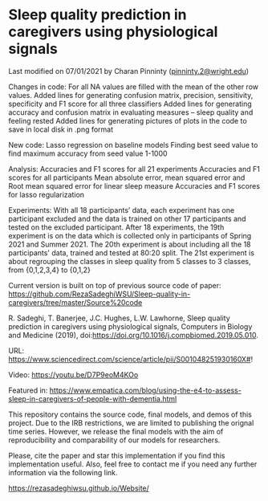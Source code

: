 # Sleep quality prediction in caregivers using physiological signals



Last modified on 07/01/2021 by Charan Pinninty (pinninty.2@wright.edu)

Changes in code:
For all NA values are filled with the mean of the other row values.
Added lines for generating confusion matrix, precision, sensitivity, specificity and F1 score for all three classifiers
Added lines for generating accuracy and confusion matrix in evaluating measures – sleep quality and feeling rested
Added lines for generating pictures of plots in the code to save in local disk in .png format

New code:
Lasso regression on baseline models
Finding best seed value to find maximum accuracy from seed value 1-1000 

Analysis:
Accuracies and F1 scores for all 21 experiments
Accuracies and F1 scores for all participants
Mean absolute error, mean squared error and Root mean squared error for linear sleep measure
Accuracies and F1 scores for lasso regularization

Experiments:
With all 18 participants’ data, each experiment has one participant excluded and the data is trained on other 17 participants and tested on the excluded participant.
After 18 experiments, the 19th experiment is on the data which is collected only in participants of Spring 2021 and Summer 2021.
The 20th experiment is about including all the 18 participants' data, trained and tested at 80:20 split.
The 21st experiment is about regrouping the classes in sleep quality from 5 classes to 3 classes, from {0,1,2,3,4} to {0,1,2}


Current version is built on top of previous source code of paper: https://github.com/RezaSadeghiWSU/Sleep-quality-in-caregivers/tree/master/Source%20code

R. Sadeghi, T. Banerjee, J.C. Hughes, L.W. Lawhorne, Sleep quality prediction in caregivers using physiological signals, Computers in Biology and Medicine (2019), doi:https://doi.org/10.1016/j.compbiomed.2019.05.010.

URL: https://www.sciencedirect.com/science/article/pii/S001048251930160X#!

Video: https://youtu.be/D7P9eoM4KOo

Featured in: https://www.empatica.com/blog/using-the-e4-to-assess-sleep-in-caregivers-of-people-with-dementia.html

This repository contains the source code, final models, and demos of this project. Due to the IRB restrictions, we are limited to publishing the orignal time series. However, we release the final models with the aim of reproducibility and comparability of our models for researchers.

Please, cite the paper and star this implementation if you find this implementation useful. Also, feel free to contact me if you need any further information via the following link.

https://rezasadeghiwsu.github.io/Website/
